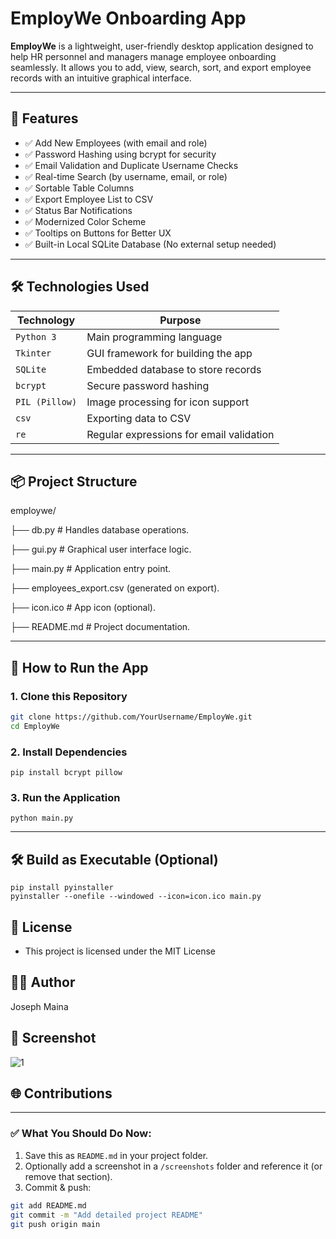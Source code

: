 # EmployWe Onboarding App

**EmployWe** is a lightweight, user-friendly desktop application designed to help HR personnel and managers manage employee onboarding seamlessly. It allows you to add, view, search, sort, and export employee records with an intuitive graphical interface.

---

## 🧰 Features

- ✅ Add New Employees (with email and role)
- ✅ Password Hashing using bcrypt for security
- ✅ Email Validation and Duplicate Username Checks
- ✅ Real-time Search (by username, email, or role)
- ✅ Sortable Table Columns
- ✅ Export Employee List to CSV
- ✅ Status Bar Notifications
- ✅ Modernized Color Scheme
- ✅ Tooltips on Buttons for Better UX
- ✅ Built-in Local SQLite Database (No external setup needed)

---

## 🛠️ Technologies Used

| Technology     | Purpose                                |
|----------------|----------------------------------------|
| `Python 3`     | Main programming language              |
| `Tkinter`      | GUI framework for building the app     |
| `SQLite`       | Embedded database to store records     |
| `bcrypt`       | Secure password hashing                |
| `PIL (Pillow)` | Image processing for icon support      |
| `csv`          | Exporting data to CSV                  |
| `re`           | Regular expressions for email validation |

---

## 📦 Project Structure
employwe/

├── db.py # Handles database operations.

├── gui.py # Graphical user interface logic.

├── main.py # Application entry point.

├── employees_export.csv (generated on export).

├── icon.ico # App icon (optional).

├── README.md # Project documentation.

---

## 🚀 How to Run the App

### 1. Clone this Repository

```bash
git clone https://github.com/YourUsername/EmployWe.git
cd EmployWe
```

### 2. Install Dependencies
```
pip install bcrypt pillow
```
### 3. Run the Application
```
python main.py
```

---

## 🛠️ Build as Executable (Optional)
```
pip install pyinstaller
pyinstaller --onefile --windowed --icon=icon.ico main.py
```

## 📄 License
  - This project is licensed under the MIT License

## 🙋‍♂️ Author
Joseph Maina

## 📸 Screenshot
![1](https://github.com/user-attachments/assets/afc23d3c-62a5-48bd-bd88-8cc5403cfb95)


## 🌐 Contributions

---

### ✅ What You Should Do Now:
1. Save this as `README.md` in your project folder.
2. Optionally add a screenshot in a `/screenshots` folder and reference it (or remove that section).
3. Commit & push:
```bash
git add README.md
git commit -m "Add detailed project README"
git push origin main

